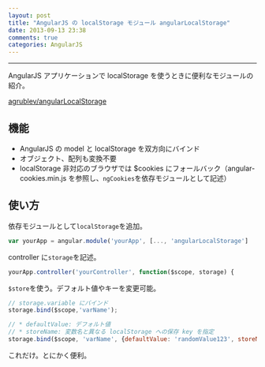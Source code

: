 ```yaml
---
layout: post
title: "AngularJS の localStorage モジュール angularLocalStorage"
date: 2013-09-13 23:38
comments: true
categories: AngularJS
---
```


---

AngularJS アプリケーションで localStorage を使うときに便利なモジュールの紹介。

[agrublev/angularLocalStorage](https://github.com/agrublev/angularLocalStorage)

<!-- more -->

## 機能

* AngularJS の model と localStorage を双方向にバインド
* オブジェクト、配列も変換不要
* localStorage 非対応のブラウザでは $cookies にフォールバック（angular-cookies.min.js を参照し、`ngCookies`を依存モジュールとして記述）

## 使い方

依存モジュールとして`localStorage`を追加。

``` javascript app.js
var yourApp = angular.module('yourApp', [..., 'angularLocalStorage']
```

controller に`storage`を記述。

``` javascript controllers.js
yourApp.controller('yourController', function($scope, storage) {
```

`$store`を使う。デフォルト値やキーを変更可能。

``` javascript controllers.js
// storage.variable にバインド
storage.bind($scope,'varName');

// * defaultValue: デフォルト値
// * storeName: 変数名と異なる localStorage への保存 key を指定
storage.bind($scope, 'varName', {defaultValue: 'randomValue123', storeName: 'customStoreKey'});
```

これだけ。とにかく便利。
